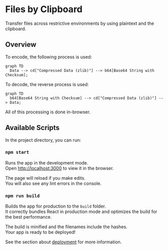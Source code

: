 # Files by Clipboard

Transfer files across restrictive environments by using plaintext and the clipboard.

## Overview

To encode, the following process is used:

```mermaid
graph TD
  Data --> cd["Compressed Data (zlib)"] --> b64[Base64 String with Checksum];
```

To decode, the reverse process is used:

```mermaid
graph TD
  b64[Base64 String with Checksum] --> cd["Compressed Data (zlib)"] --> Data;
```

All of this processing is done in-browser.

## Available Scripts

In the project directory, you can run:

### `npm start`

Runs the app in the development mode.\
Open [http://localhost:3000](http://localhost:3000) to view it in the browser.

The page will reload if you make edits.\
You will also see any lint errors in the console.

### `npm run build`

Builds the app for production to the `build` folder.\
It correctly bundles React in production mode and optimizes the build for the best performance.

The build is minified and the filenames include the hashes.\
Your app is ready to be deployed!

See the section about [deployment](https://facebook.github.io/create-react-app/docs/deployment) for more information.
